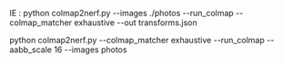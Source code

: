 IE : python colmap2nerf.py --images ./photos --run_colmap --colmap_matcher exhaustive --out transforms.json


python colmap2nerf.py --colmap_matcher exhaustive --run_colmap --aabb_scale 16 --images photos
